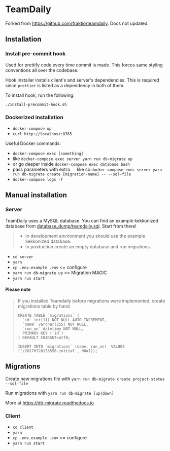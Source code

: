# TeamDaily

Forked from https://github.com/fraktio/teamdaily.
Docs not updated.

## Installation

### Install pre-commit hook

Used for prettify code every time commit is made. This forces same styling conventions all over the codebase.

Hook installer installs client's and server's dependencies. This is required since `prettier` is listed as a dependency in both of them.

To install hook, run the following:

```
./install-precommit-hook.sh
```

### Dockerized installation

* `docker-compose up`
* `curl http://localhost:8765`

Useful Docker commands:
* `docker-compose exec [something]`
* like `docker-compose exec server yarn run db-migrate up`
* or go deeper inside `docker-compose exec database bash`
* pass parameters with extra `--` like so `docker-compose exec server yarn run db-migrate create [migration-name] -- --sql-file`
* `docker-compose logs -f`

## Manual installation

### Server

TeamDaily uses a MySQL database. You can find an example kekkonized
database from [database_dump/teamdaily.sql](database_dump/teamdaily.sql).
Start from there!

> - In development environment you should use the example kekkonized database.
> - In production create an empty database and run migrations.

* `cd server`
* `yarn`
* `cp .env.example .env` <= configure
* `yarn run db-migrate up` <= Migration MAGIC
* `yarn run start`

#### Please note
> If you installed Teamdaily before migrations were implemented, create migrations table by hand
> ```
> CREATE TABLE `migrations` (
>   `id` int(11) NOT NULL AUTO_INCREMENT,
>   `name` varchar(255) NOT NULL,
>   `run_on` datetime NOT NULL,
>   PRIMARY KEY (`id`)
> ) DEFAULT CHARSET=utf8;
> 
> INSERT INTO `migrations` (name, run_on)  VALUES ('/20170728133556-initial', NOW());
> ```


## Migrations
Create new migrations file with
`yarn run db-migrate create project-status --sql-file`

Run migrations with `yarn run db-migrate [up|down]`

More at https://db-migrate.readthedocs.io

### Client

* `cd client`
* `yarn`
* `cp .env.example .env` <= configure
* `yarn run start`

